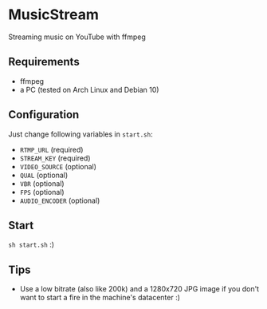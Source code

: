 # MusicStream
 Streaming music on YouTube with ffmpeg

## Requirements
- ffmpeg
- a PC (tested on Arch Linux and Debian 10)

## Configuration
Just change following variables in `start.sh`:
- `RTMP_URL` (required)
- `STREAM_KEY` (required)
- `VIDEO_SOURCE` (optional)
- `QUAL` (optional)
- `VBR` (optional)
- `FPS` (optional)
- `AUDIO_ENCODER` (optional)

## Start
`sh start.sh` :)

## Tips
- Use a low bitrate (also like 200k) and a 1280x720 JPG image if you don't want to start a fire in the machine's datacenter :)
